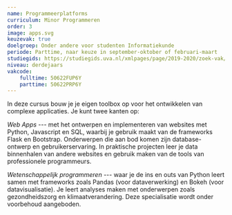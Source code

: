 ```yaml
---
name: Programmeerplatforms
curriculum: Minor Programmeren
order: 3
image: apps.svg
keuzevak: true
doelgroep: Onder andere voor studenten Informatiekunde
periode: Parttime, naar keuze in september-oktober of februari-maart
studiegids: https://studiegids.uva.nl/xmlpages/page/2019-2020/zoek-vak/vak/73052
niveau: derdejaars
vakcode:
    fulltime: 50622FUP6Y
    parttime: 50622PRP6Y
---
```


In deze cursus bouw je je eigen toolbox op voor het ontwikkelen van complexe applicaties. Je kunt twee kanten op:

*Web Apps* --- met het ontwerpen en implementeren van websites met Python, Javascript en SQL, waarbij je gebruik maakt van de frameworks Flask en Bootstrap. Onderwerpen die aan bod komen zijn database-ontwerp en gebruikerservaring. In praktische projecten leer je data binnenhalen van andere websites en gebruik maken van de tools van professionele programmeurs.

*Wetenschappelijk programmeren* --- waar je de ins en outs van Python leert samen met frameworks zoals Pandas (voor dataverwerking) en Bokeh (voor datavisualisatie). Je leert analyses maken met onderwerpen zoals gezondheidszorg en klimaatverandering. Deze specialisatie wordt onder voorbehoud aangeboden.